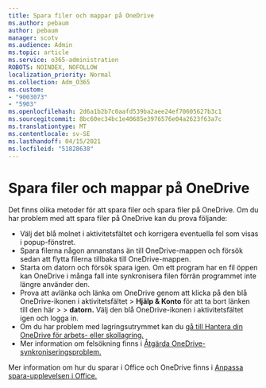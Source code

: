 ```yaml
---
title: Spara filer och mappar på OneDrive
ms.author: pebaum
author: pebaum
manager: scotv
ms.audience: Admin
ms.topic: article
ms.service: o365-administration
ROBOTS: NOINDEX, NOFOLLOW
localization_priority: Normal
ms.collection: Adm_O365
ms.custom:
- "9003073"
- "5903"
ms.openlocfilehash: 2d6a1b2b7c0aafd539ba2aee24ef70605627b3c1
ms.sourcegitcommit: 8bc60ec34bc1e40685e3976576e04a2623f63a7c
ms.translationtype: MT
ms.contentlocale: sv-SE
ms.lasthandoff: 04/15/2021
ms.locfileid: "51828638"
---
```

# <a name="saving-files-and-folders-to-onedrive"></a>Spara filer och mappar på OneDrive

Det finns olika metoder för att spara filer och spara filer på OneDrive. Om du har problem med att spara filer på OneDrive kan du prova följande:

- Välj det blå molnet i aktivitetsfältet och korrigera eventuella fel som visas i popup-fönstret.
- Spara filerna någon annanstans än till OneDrive-mappen och försök sedan att flytta filerna tillbaka till OneDrive-mappen.
- Starta om datorn och försök spara igen. Om ett program har en fil öppen kan OneDrive i många fall inte synkronisera filen förrän programmet inte längre använder den.    
- Prova att avlänka och länka om OneDrive genom att klicka på den blå OneDrive-ikonen i aktivitetsfältet > **Hjälp & Konto** för att ta bort länken till den här  >    >  **datorn.** Välj den blå OneDrive-ikonen i aktivitetsfältet igen och logga in.
- Om du har problem med lagringsutrymmet kan du [gå till Hantera din OneDrive för arbets- eller skollagring.](https://support.microsoft.com/office/manage-your-onedrive-for-work-or-school-storage-31519161-059c-4764-b6f8-f5cd29f7fe68)
- Mer information om felsökning finns i [Åtgärda OneDrive-synkroniseringsproblem.](https://docs.microsoft.com/alchemyinsights/fix-onedrive-sync-issues)  

Mer information om hur du sparar i Office och OneDrive finns i [Anpassa spara-upplevelsen i Office.](https://support.microsoft.com/office/customize-the-save-experience-in-office-786200a7-f5f2-4d26-a3ae-b78c60dd5d3b)
